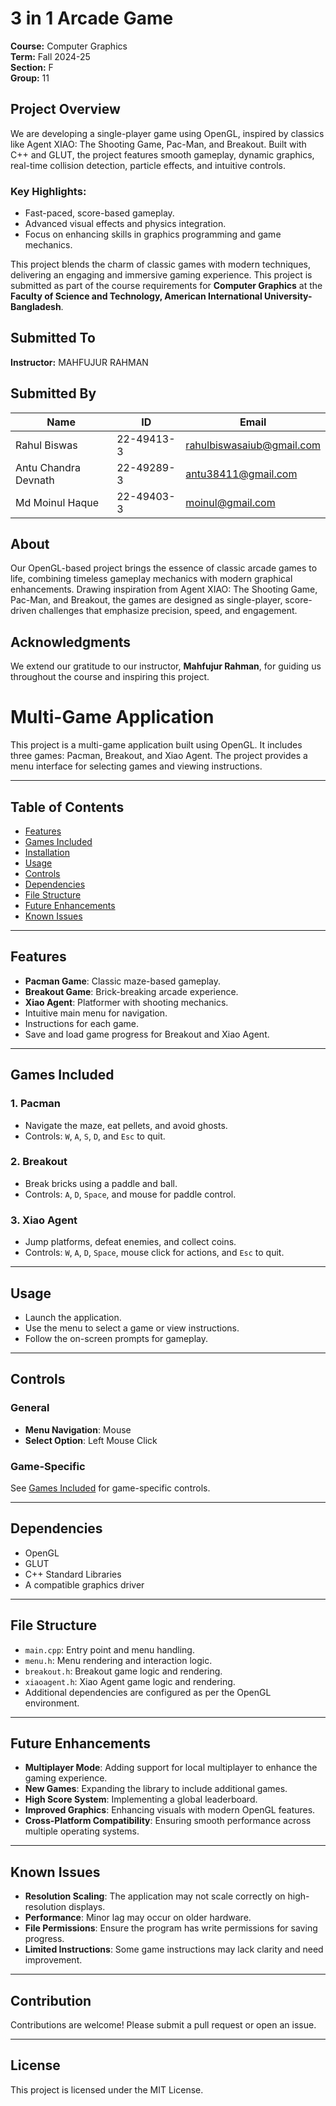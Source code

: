 # 3 in 1 Arcade Game

**Course:** Computer Graphics  
**Term:** Fall 2024-25  
**Section:** F  
**Group:** 11  

## Project Overview

We are developing a single-player game using OpenGL, inspired by classics like Agent XIAO: The Shooting Game, Pac-Man, and Breakout. Built with C++ and GLUT, the project features smooth gameplay, dynamic graphics, real-time collision detection, particle effects, and intuitive controls.

### Key Highlights:

- Fast-paced, score-based gameplay.
- Advanced visual effects and physics integration.
- Focus on enhancing skills in graphics programming and game mechanics.

This project blends the charm of classic games with modern techniques, delivering an engaging and immersive gaming experience. This project is submitted as part of the course requirements for **Computer Graphics** at the **Faculty of Science and Technology, American International University-Bangladesh**.

## Submitted To

**Instructor:** MAHFUJUR RAHMAN  

## Submitted By

| Name                 | ID         | Email                                                          |
|----------------------|------------|----------------------------------------------------------------|
| Rahul Biswas         | 22-49413-3 | [rahulbiswasaiub@gmail.com](mailto:rahulbiswasaiub@gmail.com) |
| Antu Chandra Devnath | 22-49289-3 | [antu38411@gmail.com](mailto:antu38411@gmail.com)             |
| Md Moinul Haque      | 22-49403-3 | [moinul@gmail.com](mailto:moinul@gmail.com)                   |

## About

Our OpenGL-based project brings the essence of classic arcade games to life, combining timeless gameplay mechanics with modern graphical enhancements. Drawing inspiration from Agent XIAO: The Shooting Game, Pac-Man, and Breakout, the games are designed as single-player, score-driven challenges that emphasize precision, speed, and engagement.

## Acknowledgments

We extend our gratitude to our instructor, **Mahfujur Rahman**, for guiding us throughout the course and inspiring this project.

# Multi-Game Application

This project is a multi-game application built using OpenGL. It includes three games: Pacman, Breakout, and Xiao Agent. The project provides a menu interface for selecting games and viewing instructions.

---

## Table of Contents

- [Features](#features)
- [Games Included](#games-included)
- [Installation](#installation)
- [Usage](#usage)
- [Controls](#controls)
- [Dependencies](#dependencies)
- [File Structure](#file-structure)
- [Future Enhancements](#future-enhancements)
- [Known Issues](#known-issues)

---

## Features

- **Pacman Game**: Classic maze-based gameplay.
- **Breakout Game**: Brick-breaking arcade experience.
- **Xiao Agent**: Platformer with shooting mechanics.
- Intuitive main menu for navigation.
- Instructions for each game.
- Save and load game progress for Breakout and Xiao Agent.

---

## Games Included

### 1. **Pacman**
   - Navigate the maze, eat pellets, and avoid ghosts.
   - Controls: `W`, `A`, `S`, `D`, and `Esc` to quit.

### 2. **Breakout**
   - Break bricks using a paddle and ball.
   - Controls: `A`, `D`, `Space`, and mouse for paddle control.

### 3. **Xiao Agent**
   - Jump platforms, defeat enemies, and collect coins.
   - Controls: `W`, `A`, `D`, `Space`, mouse click for actions, and `Esc` to quit.

---

## Usage

- Launch the application.
- Use the menu to select a game or view instructions.
- Follow the on-screen prompts for gameplay.

---

## Controls

### General
- **Menu Navigation**: Mouse
- **Select Option**: Left Mouse Click

### Game-Specific
See [Games Included](#games-included) for game-specific controls.

---

## Dependencies

- OpenGL
- GLUT
- C++ Standard Libraries
- A compatible graphics driver

---

## File Structure

- `main.cpp`: Entry point and menu handling.
- `menu.h`: Menu rendering and interaction logic.
- `breakout.h`: Breakout game logic and rendering.
- `xiaoagent.h`: Xiao Agent game logic and rendering.
- Additional dependencies are configured as per the OpenGL environment.

---

## Future Enhancements

- **Multiplayer Mode**: Adding support for local multiplayer to enhance the gaming experience.
- **New Games**: Expanding the library to include additional games.
- **High Score System**: Implementing a global leaderboard.
- **Improved Graphics**: Enhancing visuals with modern OpenGL features.
- **Cross-Platform Compatibility**: Ensuring smooth performance across multiple operating systems.

---

## Known Issues

- **Resolution Scaling**: The application may not scale correctly on high-resolution displays.
- **Performance**: Minor lag may occur on older hardware.
- **File Permissions**: Ensure the program has write permissions for saving progress.
- **Limited Instructions**: Some game instructions may lack clarity and need improvement.

---

## Contribution

Contributions are welcome! Please submit a pull request or open an issue.

---

## License

This project is licensed under the MIT License.
